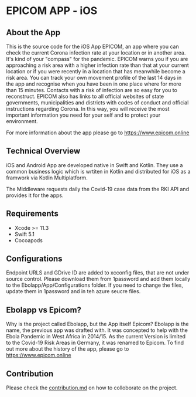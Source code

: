 # EPICOM APP - iOS

## About the App

This is the source code for the iOS App EPICOM, an app where you can check the current Corona infection rate at your location or in another area. It's kind of your "compass" for the pandemic. EPICOM warns you if you are approaching a risk area with a higher infection rate than that at your current location or if you were recently in a location that has meanwhile become a risk area. You can track your own movement profile of the last 14 days in the app and recognise when you have been in one place where for more than 15 minutes. Contacts with a risk of infection are so easy for you to reconstruct. EPICOM also has links to all official websites of state governments, municipalities and districts with codes of conduct and official instructions regarding Corona. In this way, you will receive the most important information you need for your self and to protect your environment.

For more information about the app please go to https://www.epicom.online

## Technical Overview

iOS and Android App are developed native in Swift and Kotlin. They use a common business logic which is wrtiten in Kotlin and distributed for iOS as a framwork via Kotlin Multiplatform.

The Middleware requests daily the Covid-19 case data from the RKI API and provides it for the apps.

## Requirements

* Xcode >= 11.3
* Swift 5.1
* Cocoapods

## Configurations

Endpoint URLS and GDrive ID are added to xcconfig files, that are not under source control. Please download them from 1password and add them locally to the Ebolapp/App/Configurations folder. If you need to change the files, update them in 1password and in teh azure seucre files.

## Ebolapp vs Epicom?

Why is the project called Ebolapp, but the App itself Epicom? Ebolapp is the name, the previous app was drafted with. It was concepted to help with the Ebola Pandemic in West Africa in 2014/15. As the current Version is limited to the Covid-19 Risk Areas in Germany, it was renamed to Epicom. To find out more about the history of the app, please go to https://www.epicom.online

## Contribution

Please check the [contribution.md](/CONTRIBUTION.md) on how to colloborate on the project.